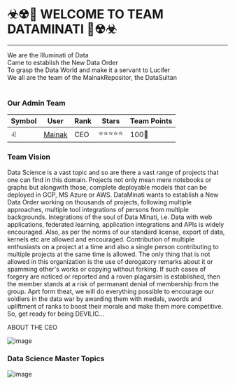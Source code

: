 # ☣☢🔱 WELCOME TO TEAM DATAMINATI 🔱☢☣

--------------------
We are the Illuminati of Data
<br>
Came to establish the New Data Order
<br>
To grasp the Data World and make it a servant to Lucifer
<br>
We all are the team of the MainakRepositor, the DataSultan
<br>
<br>



### Our Admin Team
| Symbol | User | Rank | Stars | Team Points | 
|--------|------|------|-------|-------------|
| ♌ | [Mainak](https://github.com/MainakRepositor) | CEO | ⭐⭐⭐⭐⭐ | 100🔷 |




### Team Vision

Data Science is a vast topic and so are there a vast range of projects that one can find in this domain. Projects not only mean mere notebooks or graphs but alongwith those, complete deployable models that can be deployed in GCP, MS Azure or AWS. DataMinati wants to establish a New Data Order working on thousands of projects, following multiple approaches, multiple tool integrations of persons from multiple backgrounds. Integrations of the soul of Data Minati, i.e. Data with web applications, federated learning, application integrations and APIs is widely encouraged. Also, as per the norms of our standard license, export of data, kernels etc are allowed and encouraged. Contribution of multiple enthusiasts on a project at a time and also a single person contributing to multiple projects at the same time is allowed. The only thing that is not allowed in this organization is the use of derogatory remarks about it or spamming other's works or copying without forking. If such cases of forgery are noticed or reported and a roven plagarsim is established, then the member stands at a risk of permanant denial of membership from the group. Aprt form theat, we will do everything possible to encourage our soldiers in the data war by awarding them with medals, swords and upliftment of ranks to boost their morale and make them more competitive. So, get ready for being DEVILIC...
 
ABOUT THE CEO

![image](https://user-images.githubusercontent.com/64016811/144609590-94458e45-3283-4b2a-bbec-ef33f12271f8.png)


### Data Science Master Topics

![image](https://user-images.githubusercontent.com/64016811/203833400-b9aeaf77-3940-45f7-b68b-79fe951ec661.png)




